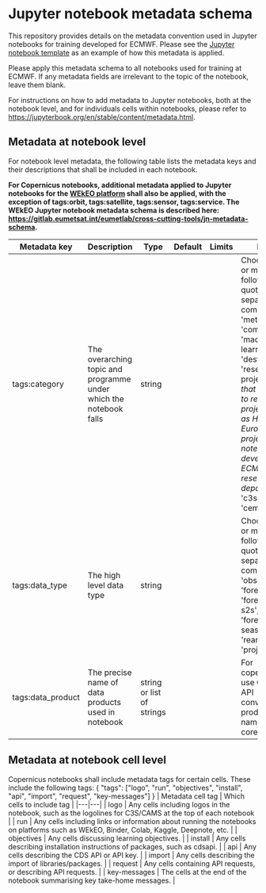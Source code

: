 # Jupyter notebook metadata schema
This repository provides details on the metadata convention used in Jupyter notebooks for training developed for ECMWF. Please see the [Jupyter notebook template](https://github.com/ecmwf-training/jupyter-template/blob/main/jupyter-notebook-template.ipynb) as an example of how this metadata is applied. 

Please apply this metadata schema to all notebooks used for training at ECMWF. If any metadata fields are irrelevant to the topic of the notebook, leave them blank.

For instructions on how to add metadata to Jupyter notebooks, both at the notebook level, and for individuals cells within notebooks, please refer to https://jupyterbook.org/en/stable/content/metadata.html.

## Metadata at notebook level
For notebook level metadata, the following table lists the metadata keys and their descriptions that shall be included in each notebook.

**For Copernicus notebooks, additional metadata applied to Jupyter notebooks for the [WEkEO platform](https://www.wekeo.eu/) shall also be applied, with the exception of tags:orbit, tags:satellite, tags:sensor, tags:service. The WEkEO Jupyter notebook metadata schema is described here: https://gitlab.eumetsat.int/eumetlab/cross-cutting-tools/jn-metadata-schema.**

| Metadata key | Description | Type | Default | Limits | Notes |
|---|---|---|---|---|---|
| tags:category | The overarching topic and programme under which the notebook falls | string | | | Choose one or more of the following, in quotes, separated by commas: 'meteorology', 'computing', 'machine-learning', 'destine', 'research-project' (*note that this refers to research projects, such as Horizon Europe projects, not notebooks developed in ECMWF research department*), 'c3s', 'cams', 'cems'. |
| tags:data_type | The high level data type | string | | | Choose one or more of the following, in quotes, separated by commas: 'observation', 'forecast', 'forecast-s2s', 'forecast-seasonal', 'reanalysis', 'projection' |
| tags:data_product | The precise name of data products used in notebook | string or list of strings | | | For copernicus, use CDS/ADS API convention for product names. For core/DestinE... |

## Metadata at notebook cell level
Copernicus notebooks shall include metadata tags for certain cells. These include the following tags:
{
    "tags": ["logo", "run", "objectives", "install", "api", "import", "request", "key-messages"]
}
| Metadata cell tag | Which cells to include tag |
|---|---|
| logo | Any cells including logos in the notebook, such as the logolines for C3S/CAMS at the top of each notebook |
| run | Any cells including links or information about running the notebooks on platforms such as WEkEO, Binder, Colab, Kaggle, Deepnote, etc. |
| objectives | Any cells discussing learning objectives. |
| install | Any cells describing installation instructions of packages, such as cdsapi. |
| api | Any cells describing the CDS API or API key. |
| import | Any cells describing the import of libraries/packages. |
| request | Any cells containing API requests, or describing API requests. |
| key-messages | The cells at the end of the notebook summarising key take-home messages. |
